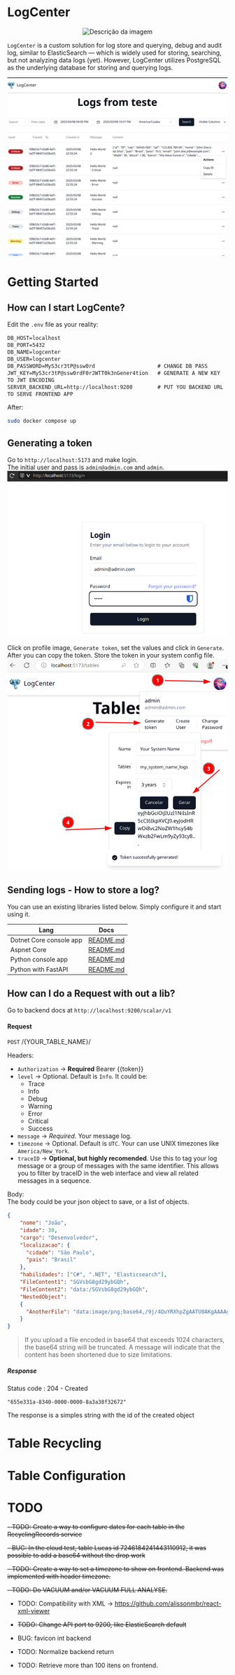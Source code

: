 # LogCenter  
<p align="center">
  <img src="logo.png" alt="Descrição da imagem" width="230px">
</p>


`LogCenter` is a custom solution for log store and querying, debug and audit log, similar to ElasticSearch — which is widely used for storing, searching, but not analyzing data logs (yet). However, LogCenter utilizes PostgreSQL as the underlying database for storing and querying logs.  

![Web Interface](resources/image3.png)


# Getting Started

## How can I start LogCente?

Edit the `.env` file as your reality:

```
DB_HOST=localhost
DB_PORT=5432
DB_NAME=logcenter
DB_USER=logcenter
DB_PASSWORD=MyS3cr3tP@ssw0rd                    # CHANGE DB PASS
JWT_KEY=MyS3cr3tP@ssw0rdF0rJWTT0k3nGener4tion   # GENERATE A NEW KEY TO JWT ENCODING
SERVER_BACKEND_URL=http://localhost:9200        # PUT YOU BACKEND URL TO SERVE FRONTEND APP
```

After:
``` bash
sudo docker compose up
```



## Generating a token

Go to `http://localhost:5173` and make login.  
The initial user and pass is `admin@admin.com` and `admin`.  
![Login page](resources/image1.png)

Click on profile image, `Generate token`, set the values and click in `Generate`. After you can copy the token. Store the token in your system config file.
![Generating token](resources/image2.png)


## Sending logs - How to store a log?
You can use an existing libraries listed below. Simply configure it and start using it.

| Lang                      | Docs                                   |
|---------------------------|---------------------------------------|
| Dotnet Core console app   | [README.md](nuget/Logger/README.md)  |
| Aspnet Core               | [README.md](nuget/RequestLogger/README.md)  |
| Python console app        | [README.md](Pypi/Logger/README.md)  |
| Python with FastAPI       | [README.md](Pypi/Logger/README.md)  |


## How can I do a Request with out a lib?

Go to backend docs at `http://localhost:9200/scalar/v1`


#### Request
`POST` /{YOUR_TABLE_NAME}/

Headers:
 - `Authorization` -> **Required**  Bearer {{token}}
 - `level` -> Optional. Default is `Info`. It could be:
    - Trace
    - Info
    - Debug
    - Warning
    - Error
    - Critical
    - Success
 - `message` -> *Required*. Your message log.
 - `timezone` -> Optional. Default is `UTC`. Your can use UNIX timezones like `America/New_York`.
 - `traceID` -> **Optional, but highly recomended**. Use this to tag your log message or a group of messages with the same identifier. This allows you to filter by traceID in the web interface and view all related messages in a sequence.
 

Body:  
The body could be your json object to save, or a list of objects.
```json
{
    "nome": "João",
    "idade": 30,
    "cargo": "Desenvolvedor",
    "localizacao": {
      "cidade": "São Paulo",
      "pais": "Brasil"
    },
    "habilidades": ["C#", ".NET", "Elasticsearch"],
    "FileContent1": "SGVsbG8gd29ybGQh",
    "FileContent2": "data:/SGVsbG8gd29ybGQh",
    "NestedObject": 
    {
      "AnotherFile": "data:image/png;base64,/9j/4QuYRXhpZgAATU0AKgAAAAgABwESAAMAAAA" // Base64 de "Some other content"
    }
}
```

 > If you upload a file encoded in base64 that exceeds 1024 characters, the base64 string will be truncated. A message will indicate that the content has been shortened due to size limitations.


##### Response
Status code : 204 - Created
```
"655e331a-8340-0000-0000-8a3a38f32672"
```
The response is a simples string with the id of the created object



# Table Recycling



# Table Configuration


# TODO 

 ~~- TODO: Create a way to configure dates for each table in the RecyclingRecords service~~

 ~~- BUG: In the cloud test, table Lucas id 7246184241443110912, it was possible to add a base64 without the drop work~~

 ~~- TODO: Create a way to set a timezone to show on frontend. Backend was implemented with header timezone.~~

 ~~- TODO: Do VACUUM and/or VACUUM FULL ANALYSE.~~

 - TODO: Compatibility with XML -> https://github.com/alissonmbr/react-xml-viewer

 - ~~TODO: Change API port to 9200, like ElasticSearch default~~

 - BUG: favicon int backend
 - TODO: Normalize backend return
 - TODO: Retrieve more than 100 itens on frontend.

